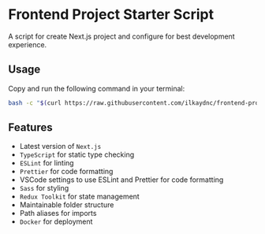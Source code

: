 # Frontend Project Starter Script

A script for create Next.js project and configure for best development experience.

## Usage
Copy and run the following command in your terminal:

```bash
bash -c "$(curl https://raw.githubusercontent.com/ilkaydnc/frontend-project-starter/main/run.sh )" -s <project-name> <project-directory>
```

## Features
- Latest version of `Next.js`
- `TypeScript` for static type checking
- `ESLint` for linting
- `Prettier` for code formatting
- VSCode settings to use ESLint and Prettier for code formatting
- `Sass` for styling
- `Redux Toolkit` for state management
- Maintainable folder structure
- Path aliases for imports
- `Docker` for deployment
